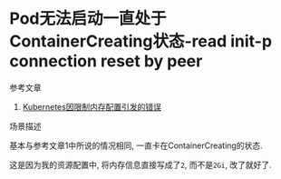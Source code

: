 # Pod无法启动一直处于ContainerCreating状态-read init-p connection reset by peer

参考文章

1. [Kubernetes因限制内存配置引发的错误](https://cloud.tencent.com/developer/article/1411527)

场景描述

基本与参考文章1中所说的情况相同, 一直卡在ContainerCreating的状态.

这是因为我的资源配置中, 将内存信息直接写成了`2`, 而不是`2Gi`, 改了就好了.

